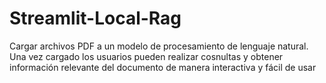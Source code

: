 # Streamlit-Local-Rag
Cargar archivos PDF a un modelo de procesamiento de lenguaje natural. Una vez cargado los usuarios pueden realizar cosnultas y obtener información relevante del documento de manera interactiva y fácil de usar
